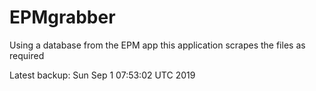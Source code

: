 # EPMgrabber
Using a database from the EPM app this application scrapes the files as required


Latest backup: Sun Sep 1 07:53:02 UTC 2019
